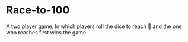 # Race-to-100
A two player game, In which players roll the dice to reach 💯 and the one who reaches first wins the game.
